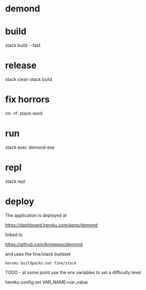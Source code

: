 # demond


# build

stack build --fast

# release

stack clean
stack build

# fix horrors

rm -rf .stack-work

# run

stack exec demond-exe

# repl

stack repl

# deploy

The application is deployed at

https://dashboard.heroku.com/apps/demond

linked to

https://github.com/Anniepoo/demond

and uses the fine/stack buildset

```
heroku buildpacks:set fine/stack
```

TODO  - at some point use the env variables to set a difficulty level

heroku config:set VAR_NAME=var_value
